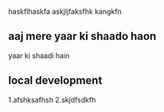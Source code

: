 haskflhaskfa
askjljfaksfhk
kangkfn

## aaj mere yaar ki shaado haon
yaar ki shaadi hain


## local development
1.afshksafhsh
2.skjdfsdkfh
